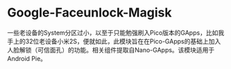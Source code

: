 # Google-Faceunlock-Magisk
一些老设备的System分区过小，以至于只能勉强刷入Pico版本的GApps，比如我手上的32位老设备小米2S，便就如此，此模块旨在在Pico-GApps的基础上加入人脸解锁（可信面孔）的功能。相关组件提取自Nano-GApps。该模块适用于Android Pie。
